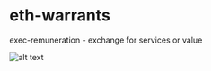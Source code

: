 # eth-warrants
exec-remuneration - exchange for services or value 


![alt text](http://onelaw.us/images/2020/logos-black/logo-blk-Warrants.png)
